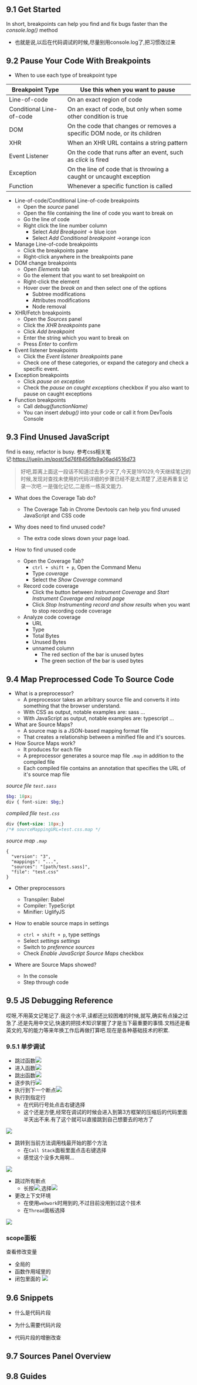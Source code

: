 ## 9.1 Get Started
In short, breakpoints can help you find and fix bugs faster than the *console.log()* method
  - 也就是说,以后在代码调试的时候,尽量别用console.log了,把习惯改过来
  
## 9.2 Pause Your Code With Breakpoints
- When to use each type of breakpoint type

|Breakpoint Type|Use this when you want to pause|
|-|-|
|Line-of-code|On an exact region of code|
|Conditional Line-of-code|On an exact of code, but only when some other condition is true|
|DOM|On the code that changes or removes a specific DOM node, or its children|
|XHR|When an XHR URL contains a string pattern|
|Event Listener|On the code that runs after an event, such as *click* is fired|
|Exception|On the line of code that is throwing a caught or uncaught exception|
|Function|Whenever a specific function is called|

- Line-of-code/Conditional Line-of-code breakpoints
  - Open the *source* panel
  - Open the file containing the line of code you want to break on
  - Go the line of code
  - Right click the line number column
    - Select *Add Breakpoint* -> blue icon 
    - Select *Add Conditional breakpoint* ->orange icon
- Manage Line-of-code breakpoints
  - Click the breakpoints pane
  - Right-click anywhere in the breakpoints pane
- DOM change breakpoints
  - Open *Elements* tab
  - Go the element that you want to set breakpoint on
  - Right-click the element
  - Hover over the *break on* and then select one of the options
    - Subtree modifications
    - Attributes modifications
    - Node removal
- XHR/Fetch breakpoints
  - Open the *Sources* panel
  - Click the *XHR breakpoints* pane
  - Click *Add breakpoint*
  - Enter the string which you want to break on
  - Press *Enter* to confirm
- Event listener breakpoints
  - Click the *Event listener breakpoints* pane
  - Check one of these categories, or expand the category and check a specific event.
- Exception breakpoints
  - Click *pause on exception*
  - Check the *pause on caught exceptions* checkbox if you also want to pause on caught exceptions
- Function breakpoints
  - Call *debug(functionName)*
  - You can insert *debug()* into your code or call it from DevTools Console
  
## 9.3 Find Unused JavaScript
find is easy, refactor is busy.
参考css相关笔记:https://juejin.im/post/5d76f8456fb9a06ad4516d73

> 好吧,距离上面这一段话不知道过去多少天了,今天是191029,今天继续笔记的时候,发现对查找未使用的代码详细的步骤已经不是太清楚了,还是再重复记录一次吧.一是强化记忆,二是练一练英文能力.

- What does the Coverage Tab do?
  - The Coverage Tab in Chrome Devtools can help you find unused JavaScript and CSS code
  
- Why does need to find unused code?
  - The extra code slows down your page load.

- How to find unused code  
  - Open the Coverage Tab?
    - `ctrl + shift + p`, Open the Command Menu
    - Type *coverage*
    - Select the *Show Coverage* command
  - Record code coverage
    - Click the button between *Instrument Coverage* and *Start Instrument Coverage and reload page*
    - Click *Stop Instrumenting record and show results* when you want to stop recording code coverage
  - Analyze code coverage
    - URL
    - Type
    - Total Bytes
    - Unused Bytes
    - unnamed column
      - The red section of the bar is unused bytes
      - The green section of the bar is used bytes
      
## 9.4 Map Preprocessed Code To Source Code
- What is a preprocessor?
  - A preprocessor takes an arbitrary source file and converts it into something that the browser understand.
  - With CSS as output, notable examples are: sass ...
  - With JavaScript as output, notable examples are: typescript ...
- What are Source Maps?
  - A source map is a JSON-based mapping format file
  - That creates a relationship between a minified file and it's sources.
- How Source Maps work?
  - It produces for each file
  - A preprocessor generates a source map file `.map` in addition to the compiled file
  - Each compiled file contains an annotation that specifies the URL of it's source map file

*source file `test.sass`*
```sass
$bg: 18px;
div { font-size: $bg;}
```
*compiled file `test.css`*
```css
div {font-size: 18px;}
/*# sourceMappingURL=test.css.map */
```
*source map `.map`*
```
{
  "version": "3",
  "mappings": "...",
  "sources": "[path/test.sass]",
  "file": "test.css"
}
```

- Other preprocessors
  - Transpiler: Babel
  - Compiler: TypeScript
  - Minifier: UglifyJS
  
- How to enable source maps in settings
  - `ctrl + shift + p`, type settings
  - Select *settings settings*
  - Switch to *preference sources*
  - Check *Enable JavaScript Source Maps* checkbox

- Where are Source Maps showed?
  - In the console
  - Step through code  
## 9.5 JS Debugging Reference
哎呀,不用英文记笔记了.我这个水平,读都还比较困难的时候,就写,确实有点操之过急了.还是先用中文记,快速的把技术知识掌握了才是当下最重要的事情.文档还是看英文的,写的能力等来年换工作后再做打算吧.现在是各种基础技术的积累.
### 9.5.1 单步调试
- 跳过函数![](_images/9_JavaScript_images/827853e7.png)
- 进入函数![](_images/9_JavaScript_images/4b883c38.png)
- 跳出函数![](_images/9_JavaScript_images/d0e60587.png)
- 逐步执行![](_images/9_JavaScript_images/851a5b18.png)
- 执行到下一个断点![](_images/9_JavaScript_images/07c8eca8.png)
- 执行到指定行
  - 在代码行号处点击右键选择
  - 这个还是方便,经常在调试的时候会进入到第3方框架的压缩后的代码里面半天出不来.有了这个就可以直接跳到自己想要去的地方了
  
![](_images/9_JavaScript_images/ab7942a8.png)
- 跳转到当前方法调用栈最开始的那个方法
  - 在`Call Stack`面板里面点击右键选择
  - 感觉这个没多大用啊...
  
![](_images/9_JavaScript_images/2a07c436.png)
- 跳过所有断点
  - 长按![](_images/9_JavaScript_images/07c8eca8.png),选择![](_images/9_JavaScript_images/f8d57954.png)
- 更改上下文环境
  - 在使用`webwork`时用到的,不过目前没用到过这个技术
  - 在`Thread`面板选择
  
![](_images/9_JavaScript_images/0bfec2f3.png)
### scope面板
查看修改变量
- 全局的
- 函数作用域里的
- 闭包里面的
![](_images/9_JavaScript_images/b46f433f.png)
## 9.6 Snippets
- 什么是代码片段

- 为什么需要代码片段

- 代码片段的增删改查
## 9.7 Sources Panel Overview
## 9.8 Guides


























